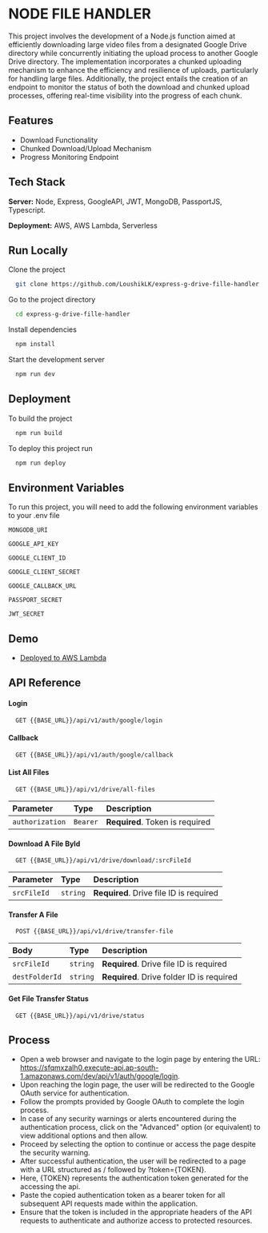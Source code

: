 # NODE FILE HANDLER

This project involves the development of a Node.js function aimed at efficiently downloading large video files from a designated Google Drive directory while concurrently initiating the upload process to another Google Drive directory. The implementation incorporates a chunked uploading mechanism to enhance the efficiency and resilience of uploads, particularly for handling large files. Additionally, the project entails the creation of an endpoint to monitor the status of both the download and chunked upload processes, offering real-time visibility into the progress of each chunk.

## Features

- Download Functionality
- Chunked Download/Upload Mechanism
- Progress Monitoring Endpoint

## Tech Stack

**Server:** Node, Express, GoogleAPI, JWT, MongoDB, PassportJS, Typescript.

**Deployment:** AWS, AWS Lambda, Serverless

## Run Locally

Clone the project

```bash
  git clone https://github.com/LoushikLK/express-g-drive-fille-handler.git
```

Go to the project directory

```bash
  cd express-g-drive-fille-handler
```

Install dependencies

```bash
  npm install
```

Start the development server

```bash
  npm run dev
```

## Deployment

To build the project

```bash
  npm run build
```

To deploy this project run

```bash
  npm run deploy
```

## Environment Variables

To run this project, you will need to add the following environment variables to your .env file

`MONGODB_URI`

`GOOGLE_API_KEY`

`GOOGLE_CLIENT_ID`

`GOOGLE_CLIENT_SECRET`

`GOOGLE_CALLBACK_URL`

`PASSPORT_SECRET`

`JWT_SECRET`

## Demo

- [Deployed to AWS Lambda](https://sfqmxzalh0.execute-api.ap-south-1.amazonaws.com/dev/api/v1/google/login)

## API Reference

#### Login

```http
  GET {{BASE_URL}}/api/v1/auth/google/login
```

#### Callback

```http
  GET {{BASE_URL}}/api/v1/auth/google/callback
```

#### List All Files

```http
  GET {{BASE_URL}}/api/v1/drive/all-files
```

| Parameter       | Type     | Description                     |
| :-------------- | :------- | :------------------------------ |
| `authorization` | `Bearer` | **Required**. Token is required |

#### Download A File ById

```http
  GET {{BASE_URL}}/api/v1/drive/download/:srcFileId
```

| Parameter   | Type     | Description                             |
| :---------- | :------- | :-------------------------------------- |
| `srcFileId` | `string` | **Required**. Drive file ID is required |

#### Transfer A File

```http
  POST {{BASE_URL}}/api/v1/drive/transfer-file
```

| Body           | Type     | Description                               |
| :------------- | :------- | :---------------------------------------- |
| `srcFileId`    | `string` | **Required**. Drive file ID is required   |
| `destFolderId` | `string` | **Required**. Drive folder ID is required |

#### Get File Transfer Status

```http
  GET {{BASE_URL}}/api/v1/drive/status
```

## Process

- Open a web browser and navigate to the login page by entering the URL: https://sfqmxzalh0.execute-api.ap-south-1.amazonaws.com/dev/api/v1/auth/google/login.
- Upon reaching the login page, the user will be redirected to the Google OAuth service for authentication.
- Follow the prompts provided by Google OAuth to complete the login process.
- In case of any security warnings or alerts encountered during the authentication process, click on the "Advanced" option (or equivalent) to view additional options and then allow.
- Proceed by selecting the option to continue or access the page despite the security warning.
- After successful authentication, the user will be redirected to a page with a URL structured as / followed by ?token={TOKEN}.
- Here, {TOKEN} represents the authentication token generated for the accessing the api.
- Paste the copied authentication token as a bearer token for all subsequent API requests made within the application.
- Ensure that the token is included in the appropriate headers of the API requests to authenticate and authorize access to protected resources.
